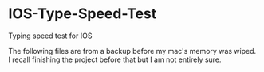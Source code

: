 # IOS-Type-Speed-Test
Typing speed test for IOS

The following files are from a backup before my mac's memory was wiped. I recall finishing the project before that but I am not entirely sure.
